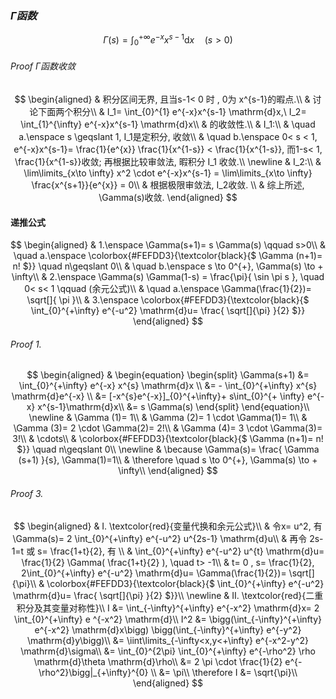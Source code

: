### $\Gamma 函数$

$$
\Gamma (s) = \int_{0}^{+ \infty} e^{-x} x^{s-1}\mathrm{d}x \quad (s>0)
$$

###### Proof $\Gamma$函数收敛

$$
\begin{aligned}
	& 积分区间无界, 且当s-1< 0 时 , 0为 x^{s-1}的暇点.\\
	& 讨论下面两个积分\\
	& I_1= \int_{0}^{1} e^{-x}x^{s-1} \mathrm{d}x,\ I_2= \int_{1}^{\infty} e^{-x}x^{s-1} \mathrm{d}x\\
	& 的收敛性.\\
	& I_1:\\
	& \quad a.\enspace s \geqslant 1, I_1是定积分, 收敛\\
	&	\quad b.\enspace 0< s < 1, e^{-x}x^{s-1}= \frac{1}{e^{x}} \frac{1}{x^{1-s}} < \frac{1}{x^{1-s}},
	而1-s< 1, \frac{1}{x^{1-s}}收敛; 再根据比较审敛法, 暇积分 I_1 收敛.\\
	\newline
	& I_2:\\
	& \lim\limits_{x\to \infty} x^2 \cdot e^{-x}x^{s-1} = \lim\limits_{x\to \infty} \frac{x^{s+1}}{e^{x}} = 0\\
	& 根据极限审敛法, I_2收敛. \\
	& 综上所述, \Gamma(s)收敛.
\end{aligned}
$$

#### 递推公式

$$
\begin{aligned}
	& 1.\enspace \Gamma(s+1)= s \Gamma(s) \qquad s>0\\
	& \quad a.\enspace \colorbox{#FEFDD3}{\textcolor{black}{$ \Gamma (n+1)= n! $}} \quad n\geqslant 0\\
	& \quad b.\enspace s \to 0^{+}, \Gamma(s) \to + \infty\\
	& 2.\enspace \Gamma(s) \Gamma(1-s) = \frac{\pi}{ \sin \pi s }, \quad 0< s< 1 \qquad (余元公式)\\
	& \quad a.\enspace \Gamma(\frac{1}{2})= \sqrt[]{ \pi }\\
	& 3.\enspace \colorbox{#FEFDD3}{\textcolor{black}{$  \int_{0}^{+\infty} e^{-u^2} \mathrm{d}u= \frac{ \sqrt[]{\pi} }{2} $}}
\end{aligned}
$$

###### Proof 1.

$$
\begin{aligned}
	&
	\begin{equation}
		\begin{split}
			\Gamma(s+1)
			&= \int_{0}^{+\infty} e^{-x} x^{s} \mathrm{d}x \\
			&= - \int_{0}^{+\infty} x^{s} \mathrm{d}e^{-x} \\
			&= [-x^{s}e^{-x}]_{0}^{+\infty}+ s\int_{0}^{+ \infty} e^{-x} x^{s-1}\mathrm{d}x\\
			&= s \Gamma(s)
		\end{split}
	\end{equation}\\
	\newline
	& \Gamma (1)= 1\\
	& \Gamma (2)= 1 \cdot \Gamma(1)= 1\\
	& \Gamma (3)= 2 \cdot \Gamma(2)= 2!\\
	& \Gamma (4)= 3 \cdot \Gamma(3)= 3!\\
	& \cdots\\
	& \colorbox{#FEFDD3}{\textcolor{black}{$ \Gamma (n+1)= n! $}} \quad n\geqslant 0\\
	\newline
	& \because \Gamma(s)= \frac{ \Gamma (s+1) }{s}, \Gamma(1)=1\\
	& \therefore \quad s \to 0^{+}, \Gamma(s) \to + \infty\\
\end{aligned}
$$

###### Proof 3.

$$
\begin{aligned}
 & I. \textcolor{red}{变量代换和余元公式}\\
	& 令x= u^2, 有\Gamma(s)= 2 \int_{0}^{+\infty} e^{-u^2} u^{2s-1} \mathrm{d}u\\
	& 再令 2s-1=t 或 s= \frac{1+t}{2}, 有 \\
	& \int_{0}^{+\infty} e^{-u^2} u^{t} \mathrm{d}u= \frac{1}{2} \Gamma( \frac{1+t}{2} ), \quad t> -1\\
	& t= 0 , s= \frac{1}{2}, 2\int_{0}^{+\infty} e^{-u^2} \mathrm{d}u= \Gamma(\frac{1}{2})= \sqrt[]{\pi}\\
	& \colorbox{#FEFDD3}{\textcolor{black}{$  \int_{0}^{+\infty} e^{-u^2} \mathrm{d}u= \frac{ \sqrt[]{\pi} }{2} $}}\\
	\newline
	& II. \textcolor{red}{二重积分及其变量对称性}\\
	I &= \int_{-\infty}^{+\infty} e^{-x^2} \mathrm{d}x= 2 \int_{0}^{+\infty} e ^{-x^2} \mathrm{d}\\
	I^2 &= \bigg(\int_{-\infty}^{+\infty} e^{-x^2} \mathrm{d}x\bigg) \bigg(\int_{-\infty}^{+\infty} e^{-y^2} \mathrm{d}y\bigg)\\
	&= \iint\limits_{-\infty<x,y<+\infty} e^{-x^2-y^2} \mathrm{d}\sigma\\
	&= \int_{0}^{2\pi} \int_{0}^{+\infty} e^{-\rho^2} \rho \mathrm{d}\theta \mathrm{d}\rho\\
	&= 2 \pi \cdot \frac{1}{2} e^{-\rho^2}\bigg|_{+\infty}^{0} \\
	&= \pi\\
	\therefore I &= \sqrt{\pi}\\
\end{aligned}
$$

